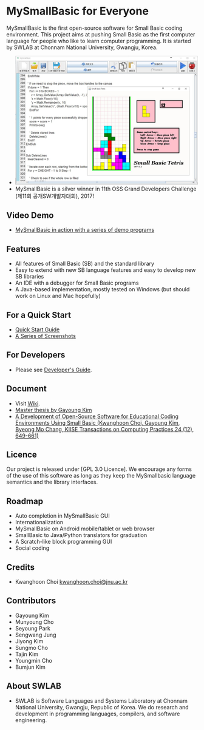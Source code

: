 # MySmallBasic for Everyone
MySmallBasic is the first open-source software for Small Basic coding environment. This project aims at pushing Small Basic as the first computer language for people who like to learn computer programming. It is started by SWLAB at Chonnam National University, Gwangju, Korea.
- <img src="https://github.com/kwanghoon/MySmallBasic/blob/master/MySmallBasic/docs/SCREENSHOT/gui_tetris.JPG" width="640"/>
- MySmallBasic is a silver winner in 11th OSS Grand Developers Challenge (제11회 공개SW개발자대회), 2017!

## Video Demo
- <a href="https://youtu.be/5GE5OvxxhKA">MySmallBasic in action with a series of demo programs</a>

## Features
- All features of Small Basic (SB) and the standard library	
- Easy to extend with new SB language features and easy to develop new SB libraries		
- An IDE with a debugger for Small Basic programs		
- A Java-based implementation, mostly tested on Windows (but should work on Linux and Mac hopefully)

## For a Quick Start
 - [Quick Start Guide](https://github.com/kwanghoon/MySmallBasic/wiki/Quick-Start-Guide)
 - [A Series of Screenshots](https://github.com/kwanghoon/MySmallBasic/wiki/Screenshots)

## For Developers
 - Please see [Developer's Guide](https://github.com/kwanghoon/MySmallBasic/wiki/Developer's-Guide).

## Document
 - Visit [Wiki](https://github.com/kwanghoon/MySmallBasic/wiki).
 - [Master thesis by Gayoung Kim](http://swlab.jnu.ac.kr/paper/MSthesis_Kim2019.pdf)
 - [A Development of Open-Source Software for Educational Coding Environments Using Small Basic (Kwanghoon Choi, Gayoung Kim, Byeong Mo Chang, KIISE Transactions on Computing Practices 24 (12), 649-661)](https://www.dbpia.co.kr/pdf/pdfView.do?nodeId=NODE07575573)

## Licence
Our project is released under [GPL 3.0 Licence]. We encourage any forms of the use of this software as long as they keep the MySmallbasic language semantics and the library interfaces.

## Roadmap
- Auto completion in MySmallBasic GUI
- Internationalization 
- MySmallBasic on Android mobile/tablet or web browser
- SmallBasic to Java/Python translators for graduation
- A Scratch-like block programming GUI
- Social coding 

## Credits
- Kwanghoon Choi <kwanghoon.choi@jnu.ac.kr>

## Contributors
- Gayoung Kim
- Munyoung Cho
- Seyoung Park
- Sengwang Jung
- Jiyong Kim
- Sungmo Cho
- Tajin Kim
- Youngmin Cho
- Bumjun Kim

## About SWLAB
- SWLAB is Software Languages and Systems Laboratory at Chonnam National University, Gwangju, Republic of Korea. We do research and development in programming languages, compilers, and software engineering. 
